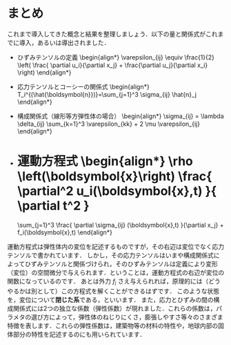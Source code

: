 # まとめ
これまで導入してきた概念と結果を整理しましょう．以下の量と関係式がこれまでに導入，あるいは導出されました．

* ひずみテンソルの定義
  \begin{align*}
    \varepsilon_{ij} \equiv \frac{1}{2} \left( \frac{ \partial u_i}{\partial x_j} + \frac{\partial u_j}{\partial x_i} \right) 
  \end{align*}

* 応力テンソルとコーシーの関係式
  \begin{align*}
    T_i^{(\hat{\boldsymbol{n}})}=\sum_{j=1}^3  \sigma_{ij} \hat{n}_j
  \end{align*}

* 構成関係式（線形等方弾性体の場合）
  \begin{align*}
    \sigma_{ij} = \lambda \delta_{ij}  \sum_{k=1}^3  \varepsilon_{kk} + 2 \mu \varepsilon_{ij}
  \end{align*}

* 運動方程式
  \begin{align*}
    \rho \left(\boldsymbol{x}\right)  \frac{ \partial^2 u_i(\boldsymbol{x},t) }{ \partial t^2 } 
    =
    \sum_{j=1}^3
    \frac{  \partial \sigma_{ij} (\boldsymbol{x},t) }{\partial x_j} +  f_i(\boldsymbol{x},t) 
  \end{align*}


運動方程式は弾性体内の変位を記述するものですが，その右辺は変位でなく応力テンソルで書かれています．
しかし，その応力テンソルはいまや構成関係式によってひずみテンソルと関係づけられ，そのひずみテンソルは定義により変形（変位）の空間微分で与えられます．ということは，運動方程式の右辺が変位の関数になっているのです．
あとは外力 $f_i$ さえ与えられれば，原理的には（どうやるかは別として）この方程式を解くことができるはずです．
このような状態を，変位について**閉じた系**である，といいます．
また，応力とひずみの間の構成関係式には2つの独立な係数（弾性係数）が現れました．これらの係数は，パラメタの選び方によって，弾性体のねじりにくさ，膨張しやすさ等々のさまざま特徴を表します．これらの弾性係数は，建築物等の材料の特性や，地球内部の固体部分の特性を記述するのにも用いられています．

